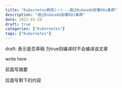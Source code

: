 ```yaml
---
title: "Kubernetes教程(一)---通过Kubeadm部署K8s集群"
description: "通过Kubeadm部署K8s集群"
date: 2021-02-20
draft: true
categories: ["Kubernetes"]
tags: ["Kubernetes"]
---
```


draft: 表示是否草稿 为true则编译时不会编译该文章

write here

前面写摘要

<!--more-->


后面写剩下的内容